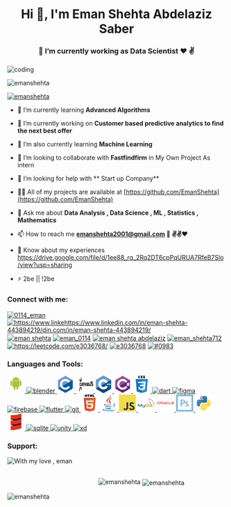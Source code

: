 <h1 align="center">Hi 👋, I'm Eman Shehta Abdelaziz Saber</h1>
<h3 align="center">🔭 I’m currently working as Data Scientist ❤️ ✌️</h3>
<img align ="center" alt="coding" hight=600 width="1000" src="https://media.tenor.com/3bTxZ4HdrysAAAAd/pixels-neon.gif">


<p align="left"> <img src="https://komarev.com/ghpvc/?username=emanshehta&label=Profile%20views&color=0e75b6&style=flat" alt="emanshehta" /> </p>

<p align="left"> <a href="https://github.com/ryo-ma/github-profile-trophy"><img src="https://github-profile-trophy.vercel.app/?username=emanshehta" alt="emanshehta" /></a> </p>


- 🌱 I’m currently learning **Advanced Algorithms**

- 🔭 I’m currently working on **Customer based predictive analytics to find the next best offer**

- 🌱 I’m also currently learning **Machine Learning**

- 👯 I’m looking to collaborate with **Fastfindfirm** in My Own Project As intern

- 🤝 I’m looking for help with ** Start up Company**

- 👨‍💻 All of my projects are available at [https://github.com/EmanShehta](https://github.com/EmanShehta)

- 💬 Ask me about **Data Analysis , Data Science , ML , Statistics , Mathematics**

- 📫 How to reach me **emanshehta2001@gmail.com 📧 ✌️✌️❤️**

- 📄 Know about my experiences https://drive.google.com/file/d/1ee88_rq_2Rq2DT6cpPqURUA7RfeB7Slo/view?usp=sharing 

- ⚡ 2be || !2be 

<h3 align="left">Connect with me:</h3>
<p align="left">
<a href="https://twitter.com/0114_eman" target="blank"><img align="center" src="https://raw.githubusercontent.com/rahuldkjain/github-profile-readme-generator/master/src/images/icons/Social/twitter.svg" alt="0114_eman" height="30" width="40" /></a>
<a href="https://www.linkedin.com/in/eman-shehta-443894219/" target="blank"><img align="center" src="https://raw.githubusercontent.com/rahuldkjain/github-profile-readme-generator/master/src/images/icons/Social/linked-in-alt.svg" alt="https://www.linkehttps://www.linkedin.com/in/eman-shehta-443894219/din.com/in/eman-shehta-443894219/" height="30" width="40" /></a>
<a href="https://www.facebook.com/profile.php?id=100080613668855" target="blank"><img align="center" src="https://raw.githubusercontent.com/rahuldkjain/github-profile-readme-generator/master/src/images/icons/Social/facebook.svg" alt="eman shehta" height="30" width="40" /></a>
<a href="https://instagram.com/eman_0114" target="blank"><img align="center" src="https://raw.githubusercontent.com/rahuldkjain/github-profile-readme-generator/master/src/images/icons/Social/instagram.svg" alt="eman_0114" height="30" width="40" /></a>
<a href="https://www.hackerrank.com/eman shehta abdelaziz" target="blank"><img align="center" src="https://raw.githubusercontent.com/rahuldkjain/github-profile-readme-generator/master/src/images/icons/Social/hackerrank.svg" alt="eman shehta abdelaziz" height="30" width="40" /></a>
<a href="https://codeforces.com/profile/eman_shehta712" target="blank"><img align="center" src="https://raw.githubusercontent.com/rahuldkjain/github-profile-readme-generator/master/src/images/icons/Social/codeforces.svg" alt="eman_shehta712" height="30" width="40" /></a>
<a href="https://www.leetcode.com/https://leetcode.com/e3036768/" target="blank"><img align="center" src="https://raw.githubusercontent.com/rahuldkjain/github-profile-readme-generator/master/src/images/icons/Social/leet-code.svg" alt="https://leetcode.com/e3036768/" height="30" width="40" /></a>
<a href="https://auth.geeksforgeeks.org/user/e3036768" target="blank"><img align="center" src="https://raw.githubusercontent.com/rahuldkjain/github-profile-readme-generator/master/src/images/icons/Social/geeks-for-geeks.svg" alt="e3036768" height="30" width="40" /></a>
<a href="https://discord.gg/#0983" target="blank"><img align="center" src="https://raw.githubusercontent.com/rahuldkjain/github-profile-readme-generator/master/src/images/icons/Social/discord.svg" alt="#0983" height="30" width="40" /></a>
</p>

<h3 align="left">Languages and Tools:</h3>
<p align="left"> <a href="https://developer.android.com" target="_blank" rel="noreferrer"> <img src="https://raw.githubusercontent.com/devicons/devicon/master/icons/android/android-original-wordmark.svg" alt="android" width="40" height="40"/> </a> <a href="https://www.blender.org/" target="_blank" rel="noreferrer"> <img src="https://download.blender.org/branding/community/blender_community_badge_white.svg" alt="blender" width="40" height="40"/> </a> <a href="https://www.cprogramming.com/" target="_blank" rel="noreferrer"> <img src="https://raw.githubusercontent.com/devicons/devicon/master/icons/c/c-original.svg" alt="c" width="40" height="40"/> </a> <a href="https://canvasjs.com" target="_blank" rel="noreferrer"> <img src="https://raw.githubusercontent.com/Hardik0307/Hardik0307/master/assets/canvasjs-charts.svg" alt="canvasjs" width="40" height="40"/> </a> <a href="https://www.w3schools.com/cpp/" target="_blank" rel="noreferrer"> <img src="https://raw.githubusercontent.com/devicons/devicon/master/icons/cplusplus/cplusplus-original.svg" alt="cplusplus" width="40" height="40"/> </a> <a href="https://www.w3schools.com/cs/" target="_blank" rel="noreferrer"> <img src="https://raw.githubusercontent.com/devicons/devicon/master/icons/csharp/csharp-original.svg" alt="csharp" width="40" height="40"/> </a> <a href="https://www.w3schools.com/css/" target="_blank" rel="noreferrer"> <img src="https://raw.githubusercontent.com/devicons/devicon/master/icons/css3/css3-original-wordmark.svg" alt="css3" width="40" height="40"/> </a> <a href="https://dart.dev" target="_blank" rel="noreferrer"> <img src="https://www.vectorlogo.zone/logos/dartlang/dartlang-icon.svg" alt="dart" width="40" height="40"/> </a> <a href="https://www.figma.com/" target="_blank" rel="noreferrer"> <img src="https://www.vectorlogo.zone/logos/figma/figma-icon.svg" alt="figma" width="40" height="40"/> </a> <a href="https://firebase.google.com/" target="_blank" rel="noreferrer"> <img src="https://www.vectorlogo.zone/logos/firebase/firebase-icon.svg" alt="firebase" width="40" height="40"/> </a> <a href="https://flutter.dev" target="_blank" rel="noreferrer"> <img src="https://www.vectorlogo.zone/logos/flutterio/flutterio-icon.svg" alt="flutter" width="40" height="40"/> </a> <a href="https://git-scm.com/" target="_blank" rel="noreferrer"> <img src="https://www.vectorlogo.zone/logos/git-scm/git-scm-icon.svg" alt="git" width="40" height="40"/> </a> <a href="https://www.w3.org/html/" target="_blank" rel="noreferrer"> <img src="https://raw.githubusercontent.com/devicons/devicon/master/icons/html5/html5-original-wordmark.svg" alt="html5" width="40" height="40"/> </a> <a href="https://www.java.com" target="_blank" rel="noreferrer"> <img src="https://raw.githubusercontent.com/devicons/devicon/master/icons/java/java-original.svg" alt="java" width="40" height="40"/> </a> <a href="https://developer.mozilla.org/en-US/docs/Web/JavaScript" target="_blank" rel="noreferrer"> <img src="https://raw.githubusercontent.com/devicons/devicon/master/icons/javascript/javascript-original.svg" alt="javascript" width="40" height="40"/> </a> <a href="https://www.mysql.com/" target="_blank" rel="noreferrer"> <img src="https://raw.githubusercontent.com/devicons/devicon/master/icons/mysql/mysql-original-wordmark.svg" alt="mysql" width="40" height="40"/> </a> <a href="https://www.oracle.com/" target="_blank" rel="noreferrer"> <img src="https://raw.githubusercontent.com/devicons/devicon/master/icons/oracle/oracle-original.svg" alt="oracle" width="40" height="40"/> </a> <a href="https://www.photoshop.com/en" target="_blank" rel="noreferrer"> <img src="https://raw.githubusercontent.com/devicons/devicon/master/icons/photoshop/photoshop-line.svg" alt="photoshop" width="40" height="40"/> </a> <a href="https://www.python.org" target="_blank" rel="noreferrer"> <img src="https://raw.githubusercontent.com/devicons/devicon/master/icons/python/python-original.svg" alt="python" width="40" height="40"/> </a> <a href="https://www.scala-lang.org" target="_blank" rel="noreferrer"> <img src="https://raw.githubusercontent.com/devicons/devicon/master/icons/scala/scala-original.svg" alt="scala" width="40" height="40"/> </a> <a href="https://www.sqlite.org/" target="_blank" rel="noreferrer"> <img src="https://www.vectorlogo.zone/logos/sqlite/sqlite-icon.svg" alt="sqlite" width="40" height="40"/> </a> <a href="https://unity.com/" target="_blank" rel="noreferrer"> <img src="https://www.vectorlogo.zone/logos/unity3d/unity3d-icon.svg" alt="unity" width="40" height="40"/> </a> <a href="https://www.adobe.com/products/xd.html" target="_blank" rel="noreferrer"> <img src="https://cdn.worldvectorlogo.com/logos/adobe-xd.svg" alt="xd" width="40" height="40"/> </a> </p>

<h3 align="left">Support:</h3>
<p><a href="https://ko-fi.com/With my love , eman "> <img align="left" src="https://cdn.ko-fi.com/cdn/kofi3.png?v=3" height="50" width="210" alt="With my love , eman " /></a></p><br><br>

<p><img align="left" src="https://github-readme-stats.vercel.app/api/top-langs?username=emanshehta&show_icons=true&locale=en&layout=compact" alt="emanshehta" /></p>

<p>&nbsp;<img align="center" src="https://github-readme-stats.vercel.app/api?username=emanshehta&show_icons=true&locale=en" alt="emanshehta" /></p>

<p><img align="center" src="https://github-readme-streak-stats.herokuapp.com/?user=emanshehta&" alt="emanshehta" /></p>
